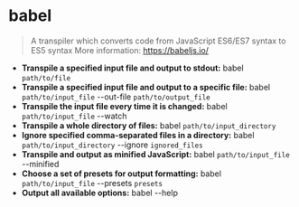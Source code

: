 # babel
> A transpiler which converts code from JavaScript ES6/ES7 syntax to ES5 syntax
> More information: <https://babeljs.io/>
- **Transpile a specified input file and output to stdout:**
babel `path/to/file`
- **Transpile a specified input file and output to a specific file:**
babel `path/to/input_file` --out-file `path/to/output_file`
- **Transpile the input file every time it is changed:**
babel `path/to/input_file` --watch
- **Transpile a whole directory of files:**
babel `path/to/input_directory`
- **Ignore specified comma-separated files in a directory:**
babel `path/to/input_directory` --ignore `ignored_files`
- **Transpile and output as minified JavaScript:**
babel `path/to/input_file` --minified
- **Choose a set of presets for output formatting:**
babel `path/to/input_file` --presets `presets`
- **Output all available options:**
babel --help
